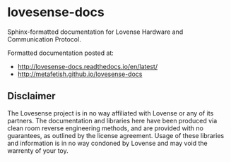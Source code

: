 # lovesense-docs

Sphinx-formatted documentation for Lovense Hardware and Communication Protocol.

Formatted documentation posted at:

- http://lovesense-docs.readthedocs.io/en/latest/
- http://metafetish.github.io/lovesense-docs

## Disclaimer

The Lovesense project is in no way affiliated with Lovense or any of
its partners. The documentation and libraries here have been produced
via clean room reverse engineering methods, and are provided with no
guarantees, as outlined by the license agreement. Usage of these
libraries and information is in no way condoned by Lovense and may
void the warrenty of your toy.
